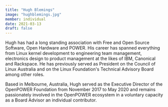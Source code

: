 ```yaml
---
title: "Hugh Blemings"
image: "hughblemings.jpg"
member: individual
date: 2021-03-13
draft: false
---
```


Hugh has had a long standing association with Free and Open Source Software, Open Hardware and POWER.
His career has spanned everything from Linux kernel development to engineering team management,
electronics design to product management at the likes of IBM, Canonical and Rackspace.
He has previously served as President on the Council of Linux Australia and on the Linux Foundation's Technical Advisory Board among other roles.


Based in Melbourne, Australia, Hugh served as the Executive Director of the OpenPOWER Foundation from November 2017 to May 2020
and remains passionately involved in the OpenPOWER ecosystem in a voluntary capacity as a Board Advisor an individual contributor.
